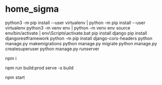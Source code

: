# home_sigma
python3 -m pip install --user virtualenv | python -m pip install --user virtualenv
python3 -m venv env | python -m venv env
source env/bin/activate | env\Scripts\activate.bat
pip install django
pip install djangorestframework
python -m pip install django-cors-headers
python manage.py makemigrations
python manage.py migrate
python manage.py createsuperuser
python manage.py runserver

npm i
<!-- for prod env -->
npm run build:prod 
serve -s build
 <!-- for dev env -->
npm start
